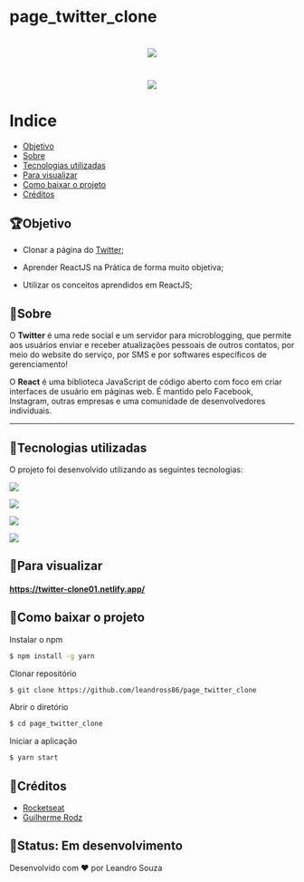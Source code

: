 # page_twitter_clone

<h1 align = "center">
    <img src="./assets/twitter2.gif">
 </h1>

<h1 align = "center">
<img src="./assets/twitter.gif">


# Indice
- [Objetivo](#objetivo)
- [Sobre](#sobre)
- [Tecnologias utilizadas](#tecnologias-utilizadas)
- [Para visualizar](#para-visualizar)
- [Como baixar o projeto](#como-baixar-o-projeto)
- [Créditos](#créditos)

## 🏆Objetivo

* Clonar a página do [Twitter](https://twitter.com);

* Aprender ReactJS na Prática de forma muito objetiva;

* Utilizar os conceitos aprendidos em ReactJS;




## 📝Sobre

O **Twitter** é uma rede social e um servidor para microblogging, que permite aos usuários enviar e receber atualizações pessoais de outros contatos, por meio do website do serviço, por SMS e por softwares específicos de gerenciamento!

O **React** é uma biblioteca JavaScript de código aberto com foco em criar interfaces de usuário em páginas web. É mantido pelo Facebook, Instagram, outras empresas e uma comunidade de desenvolvedores individuais.

---

## 🚀Tecnologias utilizadas

O projeto foi desenvolvido utilizando as seguintes tecnologias:

 [<img src="https://img.icons8.com/color/30/000000/typescript.png"/>](https://www.typescriptlang.org/)
 
 [<img src="https://img.icons8.com/color/30/000000/html-5.png"/>](https://www.w3schools.com/html/)
 
 [<img src="https://img.icons8.com/color/30/000000/css3.png"/>](https://developer.mozilla.org/pt-BR/docs/Web/CSS)
 
 [<img src="https://img.icons8.com/plasticine/38/000000/react.png"/>](https://pt-br.reactjs.org//)
 


## 🔎Para visualizar

#### https://twitter-clone01.netlify.app/


## 📁Como baixar o projeto

Instalar o npm
```bash
$ npm install -g yarn
```

Clonar repositório
```bash 
$ git clone https://github.com/leandross86/page_twitter_clone
```
Abrir o diretório 
```bash
$ cd page_twitter_clone
```
Iniciar a aplicação
```bash
$ yarn start
```


## 🤝Créditos

- [Rocketseat](https://www.youtube.com/watch?v=K-8z_4xvT3o&t=7332s)
- [Guilherme Rodz](https://www.linkedin.com/in/guilhermerodz/)

## 🧱Status: Em desenvolvimento

Desenvolvido com ❤ por Leandro Souza
